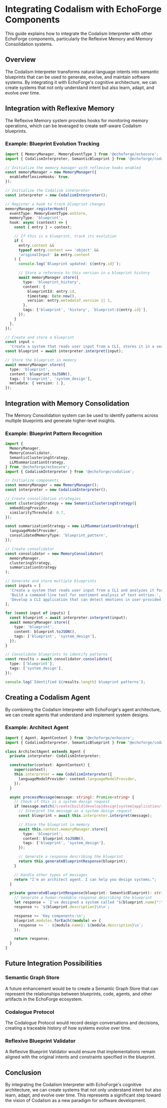 # Integrating Codalism with EchoForge Components

This guide explains how to integrate the Codalism Interpreter with other EchoForge components, particularly the Reflexive Memory and Memory Consolidation systems.

## Overview

The Codalism Interpreter transforms natural language intents into semantic blueprints that can be used to generate, evolve, and maintain software systems. By integrating it with EchoForge's cognitive architecture, we can create systems that not only understand intent but also learn, adapt, and evolve over time.

## Integration with Reflexive Memory

The Reflexive Memory system provides hooks for monitoring memory operations, which can be leveraged to create self-aware Codalism blueprints.

### Example: Blueprint Evolution Tracking

```typescript
import { MemoryManager, MemoryEventType } from '@echoforge/echocore';
import { CodalismInterpreter, SemanticBlueprint } from '@echoforge/codalism';

// Initialize the memory manager with reflexive hooks enabled
const memoryManager = new MemoryManager({
  enableReflexiveHooks: true,
});

// Initialize the Codalism interpreter
const interpreter = new CodalismInterpreter();

// Register a hook to track blueprint changes
memoryManager.registerHook({
  eventType: MemoryEventType.onStore,
  memoryType: 'blueprint',
  hook: async (context) => {
    const { entry } = context;

    // If this is a blueprint, track its evolution
    if (
      entry.content &&
      typeof entry.content === 'object' &&
      'originalInput' in entry.content
    ) {
      console.log(`Blueprint updated: ${entry.id}`);

      // Store a reference to this version in a blueprint history
      await memoryManager.store({
        type: 'blueprint_history',
        content: {
          blueprintId: entry.id,
          timestamp: Date.now(),
          version: entry.metadata?.version || 1,
        },
        tags: ['blueprint', 'history', `blueprint:${entry.id}`],
      });
    }
  },
});

// Create and store a blueprint
const input =
  'Create a system that reads user input from a CLI, stores it in a searchable memory, and analyzes it for emotional tone.';
const blueprint = await interpreter.interpret(input);

// Store the blueprint in memory
await memoryManager.store({
  type: 'blueprint',
  content: blueprint.toJSON(),
  tags: ['blueprint', 'system_design'],
  metadata: { version: 1 },
});
```

## Integration with Memory Consolidation

The Memory Consolidation system can be used to identify patterns across multiple blueprints and generate higher-level insights.

### Example: Blueprint Pattern Recognition

```typescript
import {
  MemoryManager,
  MemoryConsolidator,
  SemanticClusteringStrategy,
  LLMSummarizationStrategy,
} from '@echoforge/echocore';
import { CodalismInterpreter } from '@echoforge/codalism';

// Initialize components
const memoryManager = new MemoryManager();
const interpreter = new CodalismInterpreter();

// Create consolidation strategies
const clusteringStrategy = new SemanticClusteringStrategy({
  embeddingProvider,
  similarityThreshold: 0.7,
});

const summarizationStrategy = new LLMSummarizationStrategy({
  languageModelProvider,
  consolidatedMemoryType: 'blueprint_pattern',
});

// Create consolidator
const consolidator = new MemoryConsolidator(
  memoryManager,
  clusteringStrategy,
  summarizationStrategy
);

// Generate and store multiple blueprints
const inputs = [
  'Create a system that reads user input from a CLI and analyzes it for emotional tone.',
  'Build a command-line tool for sentiment analysis of text entries.',
  'Develop a CLI application that can detect emotions in user-provided text.',
];

for (const input of inputs) {
  const blueprint = await interpreter.interpret(input);
  await memoryManager.store({
    type: 'blueprint',
    content: blueprint.toJSON(),
    tags: ['blueprint', 'system_design'],
  });
}

// Consolidate blueprints to identify patterns
const results = await consolidator.consolidate({
  type: ['blueprint'],
  tags: ['system_design'],
});

console.log(`Identified ${results.length} blueprint patterns`);
```

## Creating a Codalism Agent

By combining the Codalism Interpreter with EchoForge's agent architecture, we can create agents that understand and implement system designs.

### Example: Architect Agent

```typescript
import { Agent, AgentContext } from '@echoforge/echocore';
import { CodalismInterpreter, SemanticBlueprint } from '@echoforge/codalism';

class ArchitectAgent extends Agent {
  private interpreter: CodalismInterpreter;

  constructor(context: AgentContext) {
    super(context);
    this.interpreter = new CodalismInterpreter({
      languageModelProvider: context.languageModelProvider,
    });
  }

  async processMessage(message: string): Promise<string> {
    // Check if this is a system design request
    if (message.match(/create|build|develop|design|system|application/i)) {
      // Interpret the message as a system design request
      const blueprint = await this.interpreter.interpret(message);

      // Store the blueprint in memory
      await this.context.memoryManager.store({
        type: 'blueprint',
        content: blueprint.toJSON(),
        tags: ['blueprint', 'system_design'],
      });

      // Generate a response describing the blueprint
      return this.generateBlueprintResponse(blueprint);
    }

    // Handle other types of messages
    return "I'm an architect agent. I can help you design systems.";
  }

  private generateBlueprintResponse(blueprint: SemanticBlueprint): string {
    // Generate a human-readable response describing the blueprint
    let response = `I've designed a system called "${blueprint.name}":\n\n`;
    response += `${blueprint.description}\n\n`;

    response += 'Key components:\n';
    blueprint.modules.forEach((module) => {
      response += `- ${module.name}: ${module.description}\n`;
    });

    return response;
  }
}
```

## Future Integration Possibilities

### Semantic Graph Store

A future enhancement would be to create a Semantic Graph Store that can represent the relationships between blueprints, code, agents, and other artifacts in the EchoForge ecosystem.

### Codalogue Protocol

The Codalogue Protocol would record design conversations and decisions, creating a traceable history of how systems evolve over time.

### Reflexive Blueprint Validator

A Reflexive Blueprint Validator would ensure that implementations remain aligned with the original intents and constraints specified in the blueprint.

## Conclusion

By integrating the Codalism Interpreter with EchoForge's cognitive architecture, we can create systems that not only understand intent but also learn, adapt, and evolve over time. This represents a significant step toward the vision of Codalism as a new paradigm for software development.
